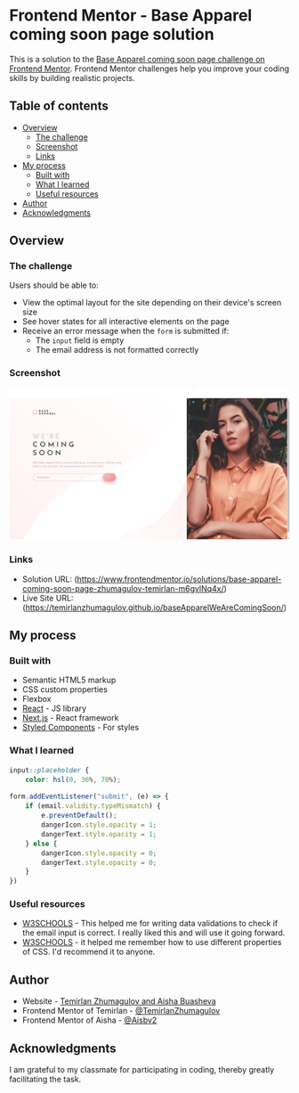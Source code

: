 # Frontend Mentor - Base Apparel coming soon page solution

This is a solution to the [Base Apparel coming soon page challenge on Frontend Mentor](https://www.frontendmentor.io/challenges/base-apparel-coming-soon-page-5d46b47f8db8a7063f9331a0). Frontend Mentor challenges help you improve your coding skills by building realistic projects. 

## Table of contents

- [Overview](#overview)
  - [The challenge](#the-challenge)
  - [Screenshot](#screenshot)
  - [Links](#links)
- [My process](#my-process)
  - [Built with](#built-with)
  - [What I learned](#what-i-learned)
  - [Useful resources](#useful-resources)
- [Author](#author)
- [Acknowledgments](#acknowledgments)


## Overview

### The challenge

Users should be able to:

- View the optimal layout for the site depending on their device's screen size
- See hover states for all interactive elements on the page
- Receive an error message when the `form` is submitted if:
  - The `input` field is empty
  - The email address is not formatted correctly

### Screenshot

![](./screenshot.png)

### Links

- Solution URL: (https://www.frontendmentor.io/solutions/base-apparel-coming-soon-page-zhumagulov-temirlan-m6gvlNq4x/)
- Live Site URL: (https://temirlanzhumagulov.github.io/baseApparelWeAreComingSoon/)

## My process

### Built with

- Semantic HTML5 markup
- CSS custom properties
- Flexbox
- [React](https://reactjs.org/) - JS library
- [Next.js](https://nextjs.org/) - React framework
- [Styled Components](https://styled-components.com/) - For styles

### What I learned

```css
input::placeholder {
    color: hsl(0, 36%, 70%);
```
```js
form.addEventListener("submit", (e) => {
    if (email.validity.typeMismatch) {
        e.preventDefault();
        dangerIcon.style.opacity = 1;
        dangerText.style.opacity = 1;
    } else {
        dangerIcon.style.opacity = 0;
        dangerText.style.opacity = 0;
    }
})
```

### Useful resources

- [W3SCHOOLS](https://www.w3schools.com/js/) - This helped me for writing data validations to check if the email input is correct. I really liked this and will use it going forward.
- [W3SCHOOLS](https://www.w3schools.com/css/default.asp) - it helped me remember how to use different properties of CSS. I'd recommend it to anyone.

## Author

- Website - [Temirlan Zhumagulov and Aisha Buasheva](https://www.your-site.com)
- Frontend Mentor of Temirlan - [@TemirlanZhumagulov ](https://www.frontendmentor.io/profile/TemirlanZhumagulov)
- Frontend Mentor of Aisha - [@Aisbv2](https://www.frontendmentor.io/profile/Aisbv2)

## Acknowledgments

I am grateful to my classmate for participating in coding, thereby greatly facilitating the task.
